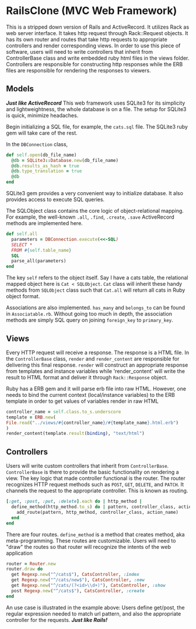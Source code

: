# RailsClone (MVC Web Framework)
This is a stripped down version of Rails and ActiveRecord. It utilizes Rack as web server interface. It takes http request through Rack::Request objects. It has its own router and routes that take http requests to appropriate controllers and render corresponding views. In order to use this piece of software, users will need to write controllers that inherit from ControllerBase class and write embedded ruby html files in the views folder. Controllers are responsible for constructing http responses while the ERB files are responsible for rendering the responses to viewers.

## Models
***Just like ActiveRecord***
This web framework uses SQLite3 for its simplicity and lightweightness, the whole database is on a file. The setup for SQLite3 is quick, minimize headaches.

Begin initializing a SQL file, for example, the `cats.sql` file. The SQLite3 ruby gem will take care of the rest.

In the `DBConnection` class,
``` ruby
def self.open(db_file_name)
  @db = SQLite3::Database.new(db_file_name)
  @db.results_as_hash = true
  @db.type_translation = true
  @db
end
```
SQLite3 gem provides a very convenient way to initialize database. It also provides access to execute SQL queries.

The SQLObject class contains the core logic of object-relational mapping. For example, the well-known `.all`, `.find`, `.create`, `.save` ActiveRecord methods are implemented here.

``` ruby
def self.all
  parameters = DBConnection.execute(<<-SQL)
  SELECT *
  FROM #{self.table_name}
  SQL
  parse_all(parameters)
end
```
The key `self` refers to the object itself. Say I have a cats table, the relational mapped object here is `Cat < SQLObject`. `Cat` class will inherit these handy methods from `SQLObject` class such that `Cat.all` will return all cats in Ruby object format.

Associations are also implemented. `has_many` and `belongs_to` can be found in `Associatable.rb`. Without going too much in depth, the association methods are simply SQL query on joining `foreign_key` to `primary_key`.

## Views
Every HTTP request will receive a response. The response is a HTML file. In the `ControllerBase` class, `render` and `render_content` are responsible for delivering this final response. `render` will construct an appropriate response from templates and instance variables while 'render_content' will write the result to HTML format and deliver it through `Rack::Response` object.

Ruby has a ERB gem and it will parse erb file into raw HTML. However, one needs to bind
the current context (local/instance variables) to the ERB template in order to get values of variables render in raw HTML
``` ruby
controller_name = self.class.to_s.underscore
template = ERB.new(
File.read("../views/#{controller_name}/#{template_name}.html.erb")
)
render_content(template.result(binding), "text/html")
```

## Controllers
Users will write custom controllers that inherit from `ControllerBase`. `ControllerBase` is there to provide the basic functionality on rendering a view. The key logic that made controller functional is the router. The router recognizes HTTP request methods such as `POST`, `GET`, `DELETE`, and `PATCH`. It channels the request to the appropriate controller. This is known as routing.

``` ruby
[:get, :post, :put, :delete].each do | http_method |
  define_method(http_method.to_s) do | pattern, controller_class, action_name |
    add_route(pattern, http_method, controller_class, action_name)
  end
end
```
There are four routes. `define_method` is a method that creates method, aka meta-programming.
These routes are customizable. Users will need to "draw" the routes so that router will recognize the intents of the web application

``` ruby
router = Router.new
router.draw do
  get Regexp.new("^/cats$"), CatsController, :index
  get Regexp.new("^/cats/new$"), CatsController, :new
  get Regexp.new("^/cats/(?<id>\\d+)"), CatsController, :show
  post Regexp.new("^/cats$"), CatsController, :create
end
```
An use case is illustrated in the example above: Users define get/post, the regular expression needed to match url pattern, and also the appropriate controller for the requests. ***Just like Rails!***

